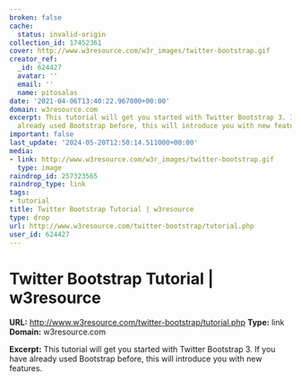 ```yaml
---
broken: false
cache:
  status: invalid-origin
collection_id: 17452361
cover: http://www.w3resource.com/w3r_images/twitter-bootstrap.gif
creator_ref:
  _id: 624427
  avatar: ''
  email: ''
  name: pitosalas
date: '2021-04-06T13:40:22.967000+00:00'
domain: w3resource.com
excerpt: This tutorial will get you started with Twitter Bootstrap 3. If you have
  already used Bootstrap before, this will introduce you with new features.
important: false
last_update: '2024-05-20T12:50:14.511000+00:00'
media:
- link: http://www.w3resource.com/w3r_images/twitter-bootstrap.gif
  type: image
raindrop_id: 257323565
raindrop_type: link
tags:
- tutorial
title: Twitter Bootstrap Tutorial | w3resource
type: drop
url: http://www.w3resource.com/twitter-bootstrap/tutorial.php
user_id: 624427
---
```


# Twitter Bootstrap Tutorial | w3resource

**URL:** http://www.w3resource.com/twitter-bootstrap/tutorial.php
**Type:** link
**Domain:** w3resource.com

**Excerpt:** This tutorial will get you started with Twitter Bootstrap 3. If you have already used Bootstrap before, this will introduce you with new features.

